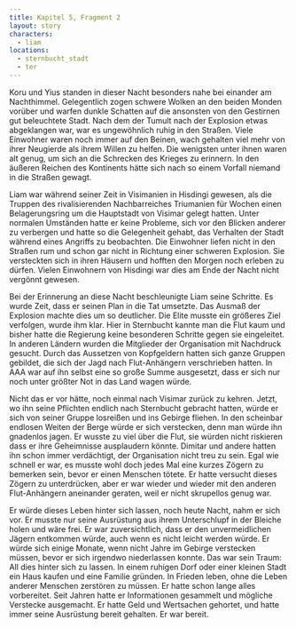 ```yaml
---
title: Kapitel 5, Fragment 2
layout: story
characters:
  - liam
locations:
  - sternbucht_stadt
  - ter
---
```

Koru und Yius standen in dieser Nacht besonders nahe bei einander am Nachthimmel. Gelegentlich zogen schwere Wolken an den beiden Monden vorüber und warfen dunkle Schatten auf die ansonsten von den Gestirnen gut beleuchtete Stadt. Nach dem der Tumult nach der Explosion etwas abgeklangen war, war es ungewöhnlich ruhig in den Straßen. Viele Einwohner waren noch immer auf den Beinen, wach gehalten viel mehr von ihrer Neugierde als ihrem Willen zu helfen. Die wenigsten unter ihnen waren alt genug, um sich an die Schrecken des Krieges zu erinnern. In den äußeren Reichen des Kontinents hätte sich nach so einem Vorfall niemand in die Straßen gewagt.

Liam war während seiner Zeit in Visimanien in Hisdingi gewesen, als die Truppen des rivalisierenden Nachbarreiches Triumanien für Wochen einen Belagerungsring um die Hauptstadt von Visimar gelegt hatten. Unter normalen Umständen hatte er keine Probleme, sich vor den Blicken anderer zu verbergen und hatte so die Gelegenheit gehabt, das Verhalten der Stadt während eines Angriffs zu beobachten. Die Einwohner liefen nicht in den Straßen rum und schon gar nicht in Richtung einer schweren Explosion. Sie versteckten sich in ihren Häusern und hofften den Morgen noch erleben zu dürfen. Vielen Einwohnern von Hisdingi war dies am Ende der Nacht nicht vergönnt gewesen.

Bei der Erinnerung an diese Nacht beschleunigte Liam seine Schritte. Es wurde Zeit, dass er seinen Plan in die Tat umsetzte. Das Ausmaß der Explosion machte dies um so deutlicher. Die Elite musste ein größeres Ziel verfolgen, wurde ihm klar. Hier in Sternbucht kannte man die Flut kaum und bisher hatte die Regierung keine besonderen Schritte gegen sie eingeleitet. In anderen Ländern wurden die Mitglieder der Organisation mit Nachdruck gesucht. Durch das Aussetzen von Kopfgeldern hatten sich ganze Gruppen gebildet, die sich der Jagd nach Flut-Anhängern verschrieben hatten. In AAA war auf ihn selbst eine so große Summe ausgesetzt, dass er sich nur noch unter größter Not in das Land wagen würde.

Nicht das er vor hätte, noch einmal nach Visimar zurück zu kehren. Jetzt, wo ihn seine Pflichten endlich nach Sternbucht gebracht hatten, würde er sich von seiner Gruppe losreißen und ins Gebirge fliehen. In den scheinbar endlosen Weiten der Berge würde er sich verstecken, denn man würde ihn gnadenlos jagen. Er wusste zu viel über die Flut, sie würden nicht riskieren dass er ihre Geheimnisse ausplaudern könnte. Dimitar und andere hatten ihn schon immer verdächtigt, der Organisation nicht treu zu sein. Egal wie schnell er war, es musste wohl doch jedes Mal eine kurzes Zögern zu bemerken sein, bevor er einen Menschen tötete. Er hatte versucht dieses Zögern zu unterdrücken, aber er war wieder und wieder mit den anderen Flut-Anhängern aneinander geraten, weil er nicht skrupellos genug war.

Er würde dieses Leben hinter sich lassen, noch heute Nacht, nahm er sich vor. Er musste nur seine Ausrüstung aus ihrem Unterschlupf in der Bleiche holen und wäre frei. Er war zuversichtlich, dass er den unvermeidlichen Jägern entkommen würde, auch wenn es nicht leicht werden würde. Er würde sich einige Monate, wenn nicht Jahre im Gebirge verstecken müssen, bevor er sich irgendwo niederlassen konnte. Das war sein Traum: All dies hinter sich zu lassen. In einem ruhigen Dorf oder einer kleinen Stadt ein Haus kaufen und eine Familie gründen. In Frieden leben, ohne die Leben anderer Menschen zerstören zu müssen. Er hatte schon lange alles vorbereitet. Seit Jahren hatte er Informationen gesammelt und mögliche Verstecke ausgemacht. Er hatte Geld und Wertsachen gehortet, und hatte immer seine Ausrüstung bereit gehalten. Er war bereit.
